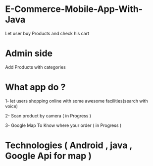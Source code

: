 # E-Commerce-Mobile-App-With-Java
Let user buy Products and check his cart


# Admin side
Add Products with categories 

# What app do ? 
1- let users shopping online with some awesome facilities(search with voice)

2- Scan product by camera  ( in Progress )

3- Google Map To Know where your order  ( in Progress )

# Technologies ( Android , java , Google Api for map )

